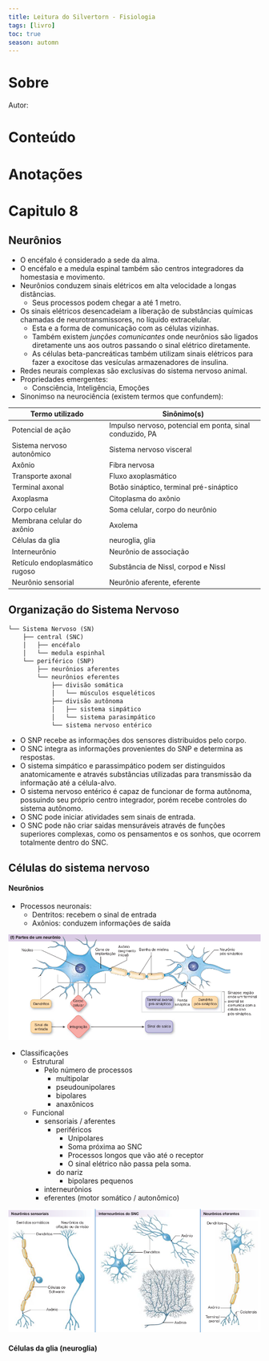 ```yaml
---
title: Leitura do Silvertorn - Fisiologia
tags: [livro]
toc: true
season: automn
---
```

# Sobre
Autor: 
# Conteúdo
# Anotações
# Capitulo 8
## Neurônios
- O encéfalo é considerado a sede da alma.
- O encéfalo e a medula espinal também são centros integradores da homestasia e movimento.
- Neurônios conduzem sinais elétricos em alta velocidade a longas distâncias.
	- Seus processos podem chegar a até 1 metro.
- Os sinais elétricos desencadeiam a liberação de substâncias químicas chamadas de neurotransmissores, no líquido extracelular.
	- Esta e a forma de comunicação com as células vizinhas.
	- Também existem *junções comunicantes* onde neurônios são ligados diretamente uns aos outros passando o sinal elétrico diretamente.
	- As células beta-pancreáticas também utilizam sinais elétricos para fazer a exocitose das vesículas armazenadores de insulina.
- Redes neurais complexas são exclusivas do sistema nervoso animal.
- Propriedades emergentes:
	- Consciência, Inteligência, Emoções
- Sinonimso na neurociência (existem termos que confundem):

Termo utilizado | Sinônimo(s)
--- | ---
Potencial de ação | Impulso nervoso, potencial em ponta, sinal conduzido, PA
Sistema nervoso autonômico | Sistema nervoso visceral
Axônio | Fibra nervosa
Transporte axonal | Fluxo axoplasmático
Terminal axonal | Botão sináptico, terminal pré-sináptico
Axoplasma | Citoplasma do axônio
Corpo celular | Soma celular, corpo do neurônio
Membrana celular do axônio | Axolema
Células da glia | neuroglia, glia
Interneurônio | Neurônio de associação
Retículo endoplasmático rugoso | Substância de Nissl, corpod e Nissl
Neurônio sensorial | Neurônio aferente, eferente

## Organização do Sistema Nervoso
```
└── Sistema Nervoso (SN)
    ├── central (SNC)
    │   ├── encéfalo
    │   └── medula espinhal
    └── periférico (SNP)
        ├── neurônios aferentes
        └── neurônios eferentes
			├── divisão somática
			│	└── músculos esqueléticos
			├── divisão autônoma
			│	├── sistema simpático
			│	└── sistema parasimpático
        	└── sistema nervoso entérico
```


- O SNP recebe as informações dos sensores distribuidos pelo corpo.
-  O SNC integra as informações provenientes do SNP e determina as respostas.
-  O sistema simpático e parassimpático podem ser distinguidos anatomicamente e através substâncias utilizadas para transmissão da informação até a célula-alvo.
-  O sistema nervoso entérico é capaz de funcionar de forma autônoma, possuindo seu próprio centro integrador, porém recebe controles do sistema autônomo.
-  O SNC pode iniciar atividades sem sinais de entrada.
-  O SNC pode não criar saidas mensuráveis através de funções superiores complexas, como os pensamentos e os sonhos, que ocorrem totalmente dentro do SNC.

## Células do sistema nervoso
####  Neurônios
- Processos neuronais:
	- Dentritos: recebem o sinal de entrada
	- Axônios: conduzem informações de saída


![](../assets/Pasted%20image%2020201207163534.png)


- Classificações
	- Estrutural
		- Pelo número de processos
			- multipolar
			- pseudounipolares
			- bipolares
			- anaxônicos
	- Funcional
		- sensoriais / aferentes
			- periféricos
				- Unipolares
				- Soma próxima ao SNC
				- Processos longos que vão até o receptor
				- O sinal elétrico não passa pela soma.
			- do nariz
				- bipolares pequenos
		- interneurônios
		- eferentes (motor somático / autonômico)

![](../assets/Pasted%20image%2020201207163556.png)

#### Células da glia (neuroglia)